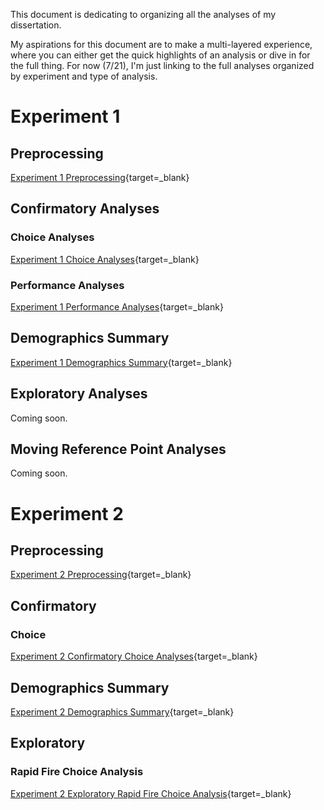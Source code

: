 This document is dedicating to organizing all the analyses of my dissertation.   

My aspirations for this document are to make a multi-layered experience, where you can either get the quick highlights of an analysis or dive in for the full thing. For now (7/21), I'm just linking to the full analyses organized by experiment and type of analysis.  

# Experiment 1
## Preprocessing
[Experiment 1 Preprocessing](exp1/scripts/preprocessing/){target=_blank}

## Confirmatory Analyses

### Choice Analyses
[Experiment 1 Choice Analyses](exp1/scripts/confirmatory/choice/){target=_blank}

### Performance Analyses
[Experiment 1 Performance Analyses](exp1/scripts/confirmatory/performance/){target=_blank}

## Demographics Summary
[Experiment 1 Demographics Summary](exp1/scripts/demo/){target=_blank}

## Exploratory Analyses
Coming soon.

## Moving Reference Point Analyses
Coming soon.


# Experiment 2
## Preprocessing
[Experiment 2 Preprocessing](exp2/scripts/preprocessing/){target=_blank}

## Confirmatory
### Choice
[Experiment 2 Confirmatory Choice Analyses](exp2/scripts/confirmatory/choice/){target=_blank}

## Demographics Summary
[Experiment 2 Demographics Summary](exp2/scripts/demo/){target=_blank}

## Exploratory
### Rapid Fire Choice Analysis
[Experiment 2 Exploratory Rapid Fire Choice Analysis](exp2/scripts/exploratory/rapidFire/){target=_blank}







